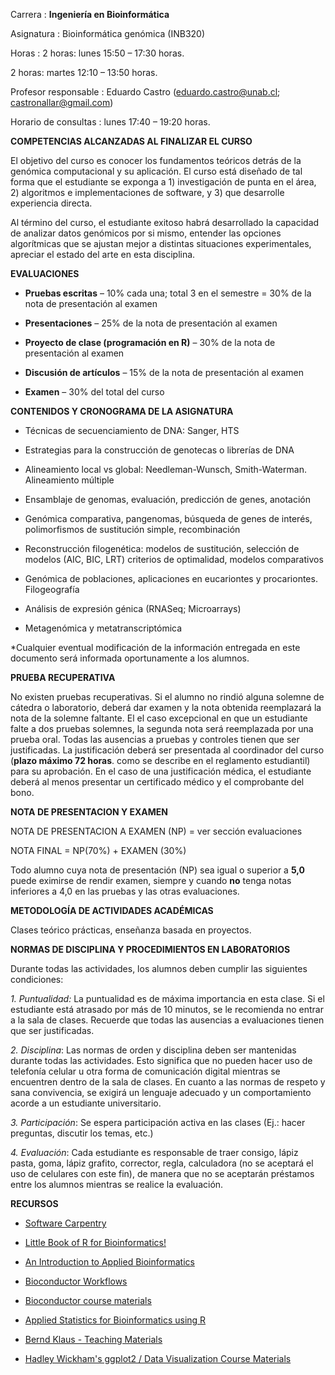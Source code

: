 Carrera : **Ingeniería en Bioinformática**

Asignatura : Bioinformática genómica (INB320)

Horas : 2 horas: lunes 15:50 – 17:30 horas.

2 horas: martes 12:10 – 13:50 horas.

Profesor responsable : Eduardo Castro (<eduardo.castro@unab.cl>; <castronallar@gmail.com>)

Horario de consultas : lunes 17:40 – 19:20 horas.

**COMPETENCIAS ALCANZADAS AL FINALIZAR EL CURSO**

El objetivo del curso es conocer los fundamentos teóricos detrás de la genómica computacional y su aplicación. El curso está diseñado de tal forma que el estudiante se exponga a 1) investigación de punta en el área, 2) algoritmos e implementaciones de software, y 3) que desarrolle experiencia directa.

Al término del curso, el estudiante exitoso habrá desarrollado la capacidad de analizar datos genómicos por si mismo, entender las opciones algorítmicas que se ajustan mejor a distintas situaciones experimentales, apreciar el estado del arte en esta disciplina.

**EVALUACIONES**

-   **Pruebas escritas** – 10% cada una; total 3 en el semestre = 30% de la nota de presentación al examen

-   **Presentaciones** – 25% de la nota de presentación al examen

-   **Proyecto de clase (programación en R)** – 30% de la nota de presentación al examen

-   **Discusión de artículos** – 15% de la nota de presentación al examen

-   **Examen** – 30% del total del curso

**CONTENIDOS Y CRONOGRAMA DE LA ASIGNATURA**

-   Técnicas de secuenciamiento de DNA: Sanger, HTS

-   Estrategias para la construcción de genotecas o librerías de DNA

-   Alineamiento local vs global: Needleman-Wunsch, Smith-Waterman. Alineamiento múltiple

-   Ensamblaje de genomas, evaluación, predicción de genes, anotación

-   Genómica comparativa, pangenomas, búsqueda de genes de interés, polimorfismos de sustitución simple, recombinación

-   Reconstrucción filogenética: modelos de sustitución, selección de modelos (AIC, BIC, LRT) criterios de optimalidad, modelos comparativos

-   Genómica de poblaciones, aplicaciones en eucariontes y procariontes. Filogeografía

-   Análisis de expresión génica (RNASeq; Microarrays)

-   Metagenómica y metatranscriptómica

 

\*Cualquier eventual modificación de la información entregada en este documento será informada oportunamente a los alumnos.

**PRUEBA RECUPERATIVA**

No existen pruebas recuperativas. Si el alumno no rindió alguna solemne de cátedra o laboratorio, deberá dar examen y la nota obtenida reemplazará la nota de la solemne faltante. El el caso excepcional en que un estudiante falte a dos pruebas solemnes, la segunda nota será reemplazada por una prueba oral. Todas las ausencias a pruebas y controles tienen que ser justificadas. La justificación deberá ser presentada al coordinador del curso (**plazo máximo 72 horas**. como se describe en el reglamento estudiantil) para su aprobación. En el caso de una justificación médica, el estudiante deberá al menos presentar un certificado médico y el comprobante del bono.

**NOTA DE PRESENTACION Y EXAMEN**

NOTA DE PRESENTACION A EXAMEN (NP) = ver sección evaluaciones

NOTA FINAL = NP(70%) + EXAMEN (30%)

Todo alumno cuya nota de presentación (NP) sea igual o superior a **5,0** puede eximirse de rendir examen, siempre y cuando **no** tenga notas inferiores a 4,0 en las pruebas y las otras evaluaciones.

**METODOLOGÍA DE ACTIVIDADES ACADÉMICAS**

Clases teórico prácticas, enseñanza basada en proyectos.

**NORMAS DE DISCIPLINA Y PROCEDIMIENTOS EN LABORATORIOS**

Durante todas las actividades, los alumnos deben cumplir las siguientes condiciones:

*1. Puntualidad:* La puntualidad es de máxima importancia en esta clase. Si el estudiante está atrasado por más de 10 minutos, se le recomienda no entrar a la sala de clases. Recuerde que todas las ausencias a evaluaciones tienen que ser justificadas.

*2. Disciplina*: Las normas de orden y disciplina deben ser mantenidas durante todas las actividades. Esto significa que no pueden hacer uso de telefonía celular u otra forma de comunicación digital mientras se encuentren dentro de la sala de clases. En cuanto a las normas de respeto y sana convivencia, se exigirá un lenguaje adecuado y un comportamiento acorde a un estudiante universitario.

*3. Participación*: Se espera participación activa en las clases (Ej.: hacer preguntas, discutir los temas, etc.)

*4. Evaluación*: Cada estudiante es responsable de traer consigo, lápiz pasta, goma, lápiz grafito, corrector, regla, calculadora (no se aceptará el uso de celulares con este fin), de manera que no se aceptarán préstamos entre los alumnos mientras se realice la evaluación.

**RECURSOS**

-   [Software Carpentry](http://software-carpentry.org)

-   [Little Book of R for Bioinformatics!](https://a-little-book-of-r-for-bioinformatics.readthedocs.org/en/latest/)

-   [An Introduction to Applied Bioinformatics](http://readiab.org/book/latest/)

-   [Bioconductor Workflows](https://www.bioconductor.org/help/workflows/)

-   [Bioconductor course materials](https://www.bioconductor.org/help/course-materials/)  
-   [Applied Statistics for Bioinformatics using R](https://cran.r-project.org/doc/contrib/Krijnen-IntroBioInfStatistics.pdf)  
- [Bernd Klaus - Teaching Materials](http://www-huber.embl.de/users/klaus/teaching.html%23machine-learning-predoc-course-2014)  
-  [Hadley Wickham's ggplot2 / Data Visualization Course Materials](http://had.co.nz/vanderbilt-vis/)
